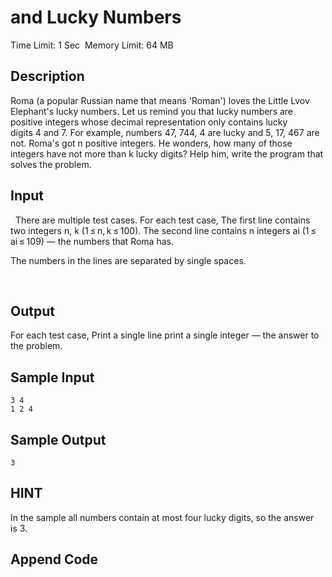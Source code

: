 # and Lucky Numbers
Time Limit: 1 Sec  Memory Limit: 64 MB


## Description
Roma (a popular Russian name that means 'Roman') loves the Little Lvov Elephant's lucky numbers.
Let us remind you that lucky numbers are positive integers whose decimal representation only contains lucky digits 4 and 7. For example, numbers 47, 744, 4 are lucky and 5, 17, 467 are not.
Roma's got n positive integers. He wonders, how many of those integers have not more than k lucky digits? Help him, write the program that solves the problem.

## Input
  There are multiple test cases. For each test case, The first line contains two integers n, k (1 ≤ n, k ≤ 100). The second line contains n integers ai (1 ≤ ai ≤ 109) — the numbers that Roma has.

The numbers in the lines are separated by single spaces.




  

## Output
For each test case, Print a single line print a single integer — the answer to the problem.

## Sample Input
```
3 4
1 2 4

```
## Sample Output
```
3

```

## HINT
In the sample all numbers contain at most four lucky digits, so the answer is 3.

## Append Code
